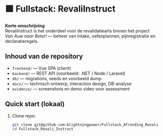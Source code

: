 # 🟪 Fullstack: RevaliInstruct

**Korte omschrijving**  
RevaliInstruct is het onderdeel voor de revalidatiearts binnen het project *Van Auw naar Beter!* — beheer van intake, oefenplannen, pijnregistratie en declaratieregels.

## Inhoud van de repository
- `frontend/` — Vue SPA (client)
- `backend/` — REST API (voorbeeld: .NET / Node / Laravel)
- `db/` — migrations, seeds en voorbeeld dump
- `docs/` — technisch ontwerp, interaction design, DB-analyse
- `evidence/` — screenshots en demo video voor assessment

## Quick start (lokaal)
1. Clone repo:
   ```bash
   git clone git@github.com:blightningpower/Fullstack_Afronding_Revali_Instruct_LJ2.git
   cd Fullstack_Revali_Instruct